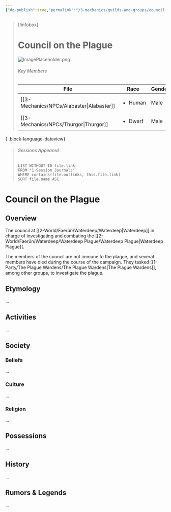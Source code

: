 ```yaml
---
{"dg-publish":true,"permalink":"/3-mechanics/guilds-and-groups/council-on-the-plague/","tags":["Category/Group"],"created":"2025-02-24T13:20:19.999-05:00","updated":"2025-02-24T20:33:02.496-05:00"}
---
```




> [!infobox]
> # Council on the Plague
> ![ImagePlaceholder.png](/img/user/z_Assets/Placeholder%20Images/ImagePlaceholder.png)
> ###### Key Members
>  | File                                         | Race                    | Gender |
> | -------------------------------------------- | ----------------------- | ------ |
> | [[3-Mechanics/NPCs/Alabaster\|Alabaster]] | <ul><li>Human</li></ul> | Male   |
> | [[3-Mechanics/NPCs/Thurgor\|Thurgor]]     | <ul><li>Dwarf</li></ul> | Male   |
> 
{ .block-language-dataview}
> ###### Sessions Appeared
> ```dataview  
> LIST WITHOUT ID file.link  
> FROM "1-Session Journals"  
> WHERE contains(file.outlinks, this.file.link)  
> SORT file.name ASC
# Council on the Plague
## Overview
The council at [[2-World/Faerûn/Waterdeep/Waterdeep\|Waterdeep]] in charge of investigating and combating the [[2-World/Faerûn/Waterdeep/Waterdeep Plague/Waterdeep Plague\|Waterdeep Plague]].

The members of the council are not immune to the plague, and several members have died during the course of the campaign. They tasked [[1-Party/The Plague Wardens/The Plague Wardens\|The Plague Wardens]], among other groups, to investigate the plague.

## Etymology
...
## Activities
...

## Society
### Beliefs
...
### Culture
...

### Religion
...

## Possessions
...

## History
...

## Rumors & Legends
...


